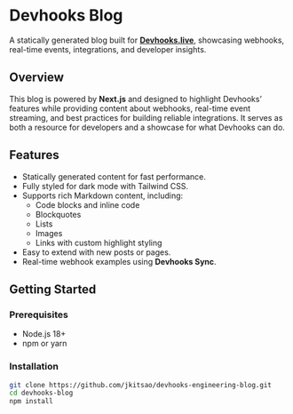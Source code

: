 # Devhooks Blog

A statically generated blog built for **[Devhooks.live](https://devhooks.live)**, showcasing webhooks, real-time events, integrations, and developer insights.

## Overview

This blog is powered by **Next.js** and designed to highlight Devhooks’ features while providing content about webhooks, real-time event streaming, and best practices for building reliable integrations. It serves as both a resource for developers and a showcase for what Devhooks can do.

## Features

- Statically generated content for fast performance.
- Fully styled for dark mode with Tailwind CSS.
- Supports rich Markdown content, including:
  - Code blocks and inline code
  - Blockquotes
  - Lists
  - Images
  - Links with custom highlight styling
- Easy to extend with new posts or pages.
- Real-time webhook examples using **Devhooks Sync**.

## Getting Started

### Prerequisites

- Node.js 18+
- npm or yarn

### Installation

```bash
git clone https://github.com/jkitsao/devhooks-engineering-blog.git
cd devhooks-blog
npm install

```

